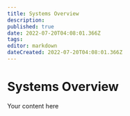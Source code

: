 ```yaml
---
title: Systems Overview
description: 
published: true
date: 2022-07-20T04:08:01.366Z
tags: 
editor: markdown
dateCreated: 2022-07-20T04:08:01.366Z
---
```


# Systems Overview
Your content here